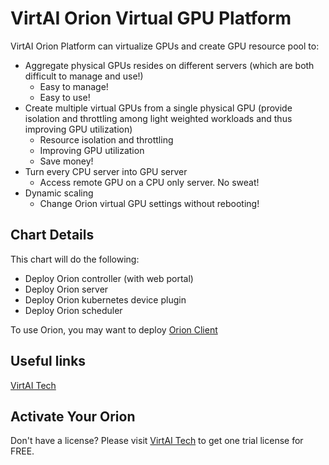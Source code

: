 # VirtAI Orion Virtual GPU Platform

VirtAI Orion Platform can virtualize GPUs and create GPU resource pool to:

* Aggregate physical GPUs resides on different servers (which are both difficult to manage and use!)
  * Easy to manage!
  * Easy to use!
* Create multiple virtual GPUs from a single physical GPU (provide isolation and throttling among light weighted workloads and thus improving GPU utilization)
  * Resource isolation and throttling
  * Improving GPU utilization
  * Save money!
* Turn every CPU server into GPU server
  * Access remote GPU on a CPU only server. No sweat!
* Dynamic scaling
  * Change Orion virtual GPU settings without rebooting!

## Chart Details

This chart will do the following:

* Deploy Orion controller (with web portal)
* Deploy Orion server
* Deploy Orion kubernetes device plugin
* Deploy Orion scheduler

To use Orion, you may want to deploy [Orion Client](https://virtai.tech/)

## Useful links

[VirtAI Tech](https://virtai.tech/)

## Activate Your Orion

Don't have a license? Please visit [VirtAI Tech](https://virtai.tech/) to get one trial license for FREE.